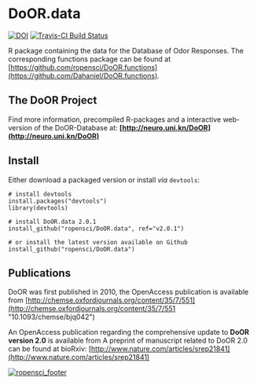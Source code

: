 DoOR.data
=========
[![DOI](https://zenodo.org/badge/doi/10.5281/zenodo.375618.svg)](http://dx.doi.org/10.5281/zenodo.375618)
[![Travis-CI Build Status](https://travis-ci.org/ropensci/DoOR.data.svg?branch=master)](https://travis-ci.org/ropensci/DoOR.data)


R package containing the data for the Database of Odor Responses. The corresponding functions package can be found at [https://github.com/ropensci/DoOR.functions](https://github.com/Dahaniel/DoOR.functions).

## The DoOR Project
Find more information, precompiled R-packages and a interactive web-version of the DoOR-Database at: **[http://neuro.uni.kn/DoOR](http://neuro.uni.kn/DoOR)**


## Install
Either download a packaged version or install _via_ `devtools`:
```{r}
# install devtools
install.packages("devtools")
library(devtools)

# install DoOR.data 2.0.1
install_github("ropensci/DoOR.data", ref="v2.0.1")

# or install the latest version available on Github
install_github("ropensci/DoOR.data")
```

## Publications
DoOR was first published in 2010, the OpenAccess publication is available from
[http://chemse.oxfordjournals.org/content/35/7/551](http://chemse.oxfordjournals.org/content/35/7/551 "10.1093/chemse/bjq042")

An OpenAccess publication regarding the comprehensive update to **DoOR version 2.0** is available from
A preprint of manuscript related to DoOR 2.0 can be found at bioRxiv: [http://www.nature.com/articles/srep21841](http://www.nature.com/articles/srep21841)

[![ropensci_footer](https://ropensci.org/public_images/ropensci_footer.png)](https://ropensci.org)
